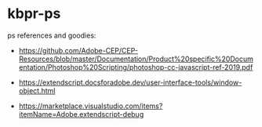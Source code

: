 # kbpr-ps

ps references and goodies:

- https://github.com/Adobe-CEP/CEP-Resources/blob/master/Documentation/Product%20specific%20Documentation/Photoshop%20Scripting/photoshop-cc-javascript-ref-2019.pdf

- https://extendscript.docsforadobe.dev/user-interface-tools/window-object.html

- https://marketplace.visualstudio.com/items?itemName=Adobe.extendscript-debug